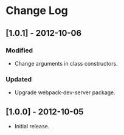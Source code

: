 # Change Log

## [1.0.1] - 2012-10-06

### Modified
- Change arguments in class constructors.

### Updated
- Upgrade webpack-dev-server package.


## [1.0.0] - 2012-10-05

* Initial release.
